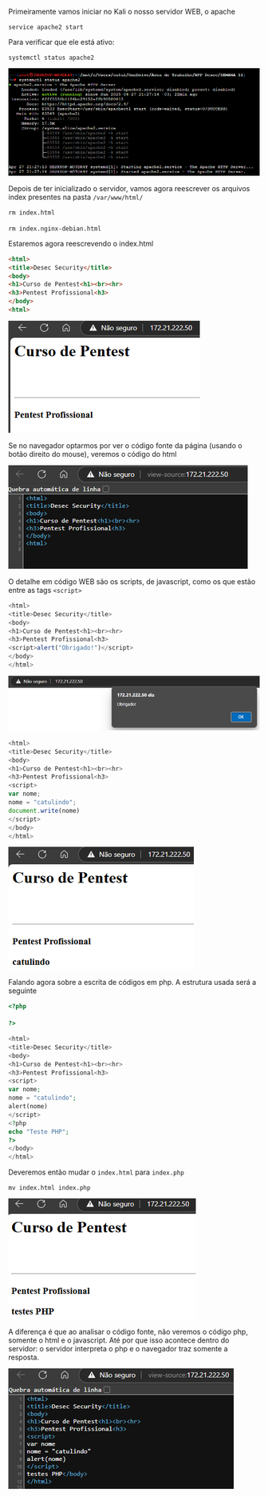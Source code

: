 Primeiramente vamos iniciar no Kali o nosso servidor WEB, o apache
```
service apache2 start
```

Para verificar que ele está ativo:

```
systemctl status apache2 
```

![](https://github.com/MrCat2357/web-hacking/blob/940683b98bb2677873654b8d44a9af716f0576e9/imagens/parte%201/2%20Conceitos%20Essenciais%20-%20HTML%2C%20PHP%2C%20JS/2%20img%201.png)

Depois de ter inicializado o servidor, vamos agora reescrever os arquivos index presentes na pasta `/var/www/html/` 

```
rm index.html

rm index.nginx-debian.html
```

Estaremos agora reescrevendo o index.html

```html
<html>
<title>Desec Security</title>
<body>
<h1>Curso de Pentest<h1><br><hr>
<h3>Pentest Profissional<h3>
</body>
<html>
```

![](https://github.com/MrCat2357/web-hacking/blob/071abd6d48ee41bf20be2bd0f1754b3b5ac4e7a5/imagens/parte%201/2%20Conceitos%20Essenciais%20-%20HTML%2C%20PHP%2C%20JS/2%20img%202.png)

Se no navegador optarmos por ver o código fonte da página (usando o botão direito do mouse), veremos o código do html

![](https://github.com/MrCat2357/web-hacking/blob/071abd6d48ee41bf20be2bd0f1754b3b5ac4e7a5/imagens/parte%201/2%20Conceitos%20Essenciais%20-%20HTML%2C%20PHP%2C%20JS/2%20img%203.png)

O detalhe em código WEB são os scripts, de javascript, como os que estão entre as tags `<script>` 
```javascript
<html>
<title>Desec Security</title>
<body>
<h1>Curso de Pentest<h1><br><hr>
<h3>Pentest Profissional<h3>
<script>alert("Obrigado!")</script>
</body>
</html>
```


![](https://github.com/MrCat2357/web-hacking/blob/071abd6d48ee41bf20be2bd0f1754b3b5ac4e7a5/imagens/parte%201/2%20Conceitos%20Essenciais%20-%20HTML%2C%20PHP%2C%20JS/2%20img%204.png)

```javascript
<html> 
<title>Desec Security</title>
<body>
<h1>Curso de Pentest<h1><br><hr>
<h3>Pentest Profissional<h3>
<script>
var nome;
nome = "catulindo";
document.write(nome)
</script>
</body>
</html>
```

![](https://github.com/MrCat2357/web-hacking/blob/071abd6d48ee41bf20be2bd0f1754b3b5ac4e7a5/imagens/parte%201/2%20Conceitos%20Essenciais%20-%20HTML%2C%20PHP%2C%20JS/2%20img%205.png)

Falando agora sobre a escrita de códigos em php. A estrutura usada será a seguinte

```php
<?php

?>
```

```php
<html>
<title>Desec Security</title>
<body>
<h1>Curso de Pentest<h1><br><hr>
<h3>Pentest Profissional<h3>
<script>
var nome;
nome = "catulindo";
alert(nome)
</script>
<?php
echo "Teste PHP";
?>
</body>
</html>
```

Deveremos então mudar o `index.html` para `index.php`

```
mv index.html index.php
```

![](https://github.com/MrCat2357/web-hacking/blob/071abd6d48ee41bf20be2bd0f1754b3b5ac4e7a5/imagens/parte%201/2%20Conceitos%20Essenciais%20-%20HTML%2C%20PHP%2C%20JS/2%20img%206.png)

A diferença é que ao analisar o código fonte, não veremos o código php, somente o html e o javascript. Até por que isso acontece dentro do servidor: o servidor interpreta o php e o navegador traz somente a resposta.

![](https://github.com/MrCat2357/web-hacking/blob/071abd6d48ee41bf20be2bd0f1754b3b5ac4e7a5/imagens/parte%201/2%20Conceitos%20Essenciais%20-%20HTML%2C%20PHP%2C%20JS/2%20img%207.png)

